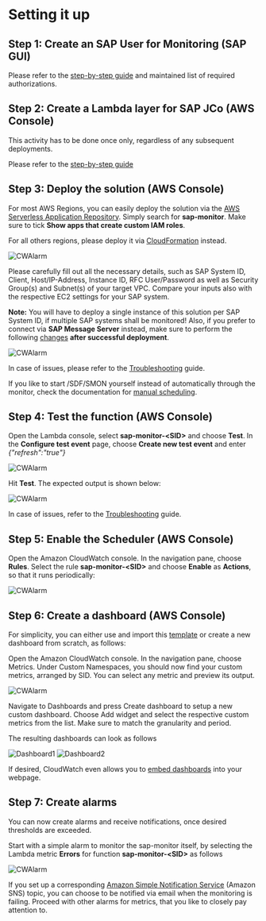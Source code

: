 # Setting it up

## Step 1: Create an SAP User for Monitoring (SAP GUI)

Please refer to the [step-by-step guide](Create_SAP_Monitoring_User.md) and maintained list of required authorizations.

## Step 2: Create a Lambda layer for SAP JCo (AWS Console)

This activity has to be done once only, regardless of any subsequent deployments. 

Please refer to the [step-by-step guide](Create_AWS_Lambda_layer_for_SAP_Jco.md)

## Step 3: Deploy the solution (AWS Console)

For most AWS Regions, you can easily deploy the solution via the [AWS Serverless Application Repository](https://console.aws.amazon.com/serverlessrepo/home#/available-applications). Simply search for **sap-monitor**. Make sure to tick **Show apps that create custom IAM roles**.

For all others regions, please deploy it via [CloudFormation](Deploy_Manually.md) instead.
  
![CWAlarm](../assets/sar.png)

Please carefully fill out all the necessary details, such as SAP System ID, Client, Host/IP-Address, Instance ID, RFC User/Password as well as Security Group(s) and Subnet(s) of your target VPC. Compare your inputs also with the respective EC2 settings for your SAP system. 

**Note:** You will have to deploy a single instance of this solution per SAP System ID, if multiple SAP systems shall be monitored! Also, if you prefer to connect via **SAP Message Server** instead, make sure to perform the following [changes](Message_Server.md) **after successful deployment**.

![CWAlarm](../assets/sam.png)

In case of issues, please refer to the [Troubleshooting](Troubleshooting.md) guide. 

If you like to start /SDF/SMON yourself instead of automatically through the monitor, check the documentation for [manual scheduling](Schedule_SDF_SMON_manually.md).

## Step 4: Test the function (AWS Console)

Open the Lambda console, select **sap-monitor-\<SID\>** and choose **Test**. In the **Configure test event** page, choose **Create new test event** and enter *{"refresh":"true"}*

![CWAlarm](../assets/lambda0.png)

Hit **Test**. The expected output is shown below:

![CWAlarm](../assets/lambda.png)

In case of issues, refer to the [Troubleshooting](Troubleshooting.md) guide.

## Step 5: Enable the Scheduler (AWS Console)

Open the Amazon CloudWatch console. In the navigation pane, choose **Rules**. Select the rule **sap-monitor-\<SID\>** and choose **Enable** as **Actions**, so that it runs periodically: 

![CWAlarm](../assets/scheduler.png)

## Step 6: Create a dashboard (AWS Console)

For simplicity, you can either use and import this [template](Sample_Dashboard.md) or create a new dashboard from scratch, as follows:

Open the Amazon CloudWatch console. In the navigation pane, choose Metrics. Under Custom Namespaces, you should now find your custom metrics, arranged by SID. You can select any metric and preview its output.

![CWAlarm](../assets/cw_metrics.png)

Navigate to Dashboards and press Create dashboard to setup a new custom dashboard. Choose Add widget and select the respective custom metrics from the list. Make sure to match the granularity and period. 

The resulting dashboards can look as follows

![Dashboard1](../assets/cw_dashboard1.png)
![Dashboard2](../assets/cw_dashboard2.png)

If desired, CloudWatch even allows you to [embed dashboards](https://aws.amazon.com/de/blogs/devops/building-an-amazon-cloudwatch-dashboard-outside-of-the-aws-management-console/) into your webpage.

## Step 7: Create alarms

You can now create alarms and receive notifications, once desired thresholds are exceeded.

Start with a simple alarm to monitor the sap-monitor itself, by selecting the Lambda metric **Errors** for function **sap-monitor-\<SID\>** as follows
 
![CWAlarm](../assets/cw_alarm.png)

If you set up a corresponding [Amazon Simple Notification Service](https://docs.aws.amazon.com/AmazonCloudWatch/latest/monitoring/US_SetupSNS.html) (Amazon SNS) topic, you can choose to be notified via email when the monitoring is failing. Proceed with other alarms for metrics, that you like to closely pay attention to.
